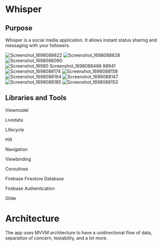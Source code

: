 # Whisper

## Purpose

Whisper is a social media application. It allows instant status sharing and messaging with your followers.


![Screenshot_1698088622](https://github.com/Coola37/Whisper-SocilMediaApp/assets/110453767/98c23449-4408-41e0-ad0d-41e3010bc457)
![Screenshot_1698088628](https://github.com/Coola37/Whisper-SocilMediaApp/assets/110453767/3bb15e29-7438-4034-bd43-06c30b6456bf)
![Screenshot_1698088090](https://github.com/Coola37/Whisper-SocilMediaApp/assets/110453767/7a15e99e-0da4-4821-a33a-0989e3e99074)
![Screenshot_16980
![Screenshot_1698088466](https://github.com/Coola37/Whisper-SocilMediaApp/assets/110453767/e1dced55-d61a-4a38-9460-91b2d6a97994)
88941](https://github.com/Coola37/Whisper-SocilMediaApp/assets/110453767/23cffb05-df43-409d-bcbb-4a2602befa20)
![Screenshot_1698088174](https://github.com/Coola37/Whisper-SocilMediaApp/assets/110453767/638783c1-3742-47f4-9c00-5193d805ac61)
![Screenshot_1698088158](https://github.com/Coola37/Whisper-SocilMediaApp/assets/110453767/420251c6-bc25-45b3-bfea-21c834cc9825)
![Screenshot_1698088164](https://github.com/Coola37/Whisper-SocilMediaApp/assets/110453767/fe8108b5-5c39-497a-9427-0fd83b94e177)
![Screenshot_1698088147](https://github.com/Coola37/Whisper-SocilMediaApp/assets/110453767/3a2b8f37-ae6b-4629-b30b-9a7e7514d547)
![Screenshot_1698088185](https://github.com/Coola37/Whisper-SocilMediaApp/assets/110453767/5a4d7fe2-10aa-44d3-bd07-f5f439af06bf)
![Screenshot_1698088153](https://github.com/Coola37/Whisper-SocilMediaApp/assets/110453767/70d988db-4888-491f-955d-fd9bfade77f2)

## Libraries and Tools
Viewmodel </p>
Livedata</p>
Lifecycle</p>
Hilt</p>
Navigation</p>
Viewbinding</p>
Coroutines</p>
Firebase Firestore Database</p>
Firebase Authentication</p>
Glide</p>

# Architecture
The app uses MVVM architecture to have a unidirectional flow of data, separation of concern, testability, and a lot more.

